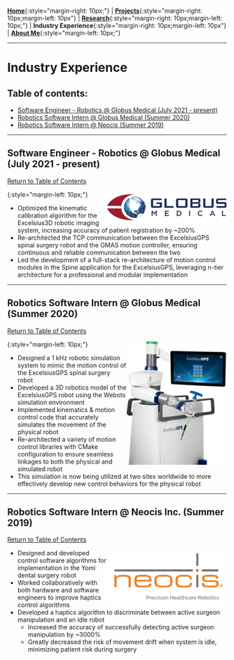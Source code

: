 [**Home**](../index.md){:style="margin-right: 10px;"}
|
[**Projects**](../projects/index.md){:style="margin-right: 10px;margin-left: 10px"}
|
[**Research**](../research/index.md){:style="margin-right: 10px;margin-left: 10px;"}
|
**Industry Experience**{:style="margin-right: 10px;margin-left: 10px"}
|
[**About Me**](../aboutMe/index.md){:style="margin-left: 10px;"}

___

# Industry Experience

## Table of contents:
  - [Software Engineer - Robotics @ Globus Medical (July 2021 - present)](#software-engineer---robotics--globus-medical-july-2021---present)
  - [Robotics Software Intern @ Globus Medical (Summer 2020)](#robotics-software-intern--globus-medical-summer-2020)
  - [Robotics Software Intern @ Neocis (Summer 2019)](#robotics-software-intern--neocis-inc-summer-2019)

___

## Software Engineer - Robotics @ Globus Medical (July 2021 - present)

[Return to Table of Contents](#table-of-contents)


<img align="right" width="275" height="76" src="../pics/Globus%20medical.jpg">{:style="margin-left: 10px;"}

- Optimized the kinematic calibration algorithm for the Excelsius3D robotic imaging system, increasing accuracy of patient registration by ~200%
- Re-architected the TCP communication between the ExcelsiusGPS spinal surgery robot and the GMAS motion controller, ensuring continuous and reliable communication between the two
- Led the development of a full-stack re-architecture of motion control modules in the Spine application for the ExcelsiusGPS, leveraging n-tier architecture for a professional and modular implementation


___

## Robotics Software Intern @ Globus Medical (Summer 2020)

[Return to Table of Contents](#table-of-contents)

<img align="right" width="230" height="285" src="../pics/eGPS.png">{:style="margin-left: 10px;"}

- Designed a 1 kHz robotic simulation system to mimic the motion control of the ExcelsiusGPS spinal surgery robot
- Developed a 3D robotics model of the ExcelsiusGPS robot using the Webots simulation environment
- Implemented kinematics & motion control code that accurately simulates the movement of the physical robot
- Re-architected a variety of motion control libraries with CMake configuration to ensure seamless linkages to
both the physical and simulated robot
- This simulation is now being utilized at two sites worldwide to more effectively develop new control behaviors 
for the physical robot

___

## Robotics Software Intern @ Neocis Inc. (Summer 2019)

[Return to Table of Contents](#table-of-contents)

<img align="right" width="275" height="128" src="../pics/neocis.jpg">

- Designed and developed control software algorithms for implementation in the Yomi dental surgery robot
- Worked collaboratively with both hardware and software engineers to improve haptics control algorithms
- Developed a haptics algorithm to discriminate between active surgeon manipulation and an idle robot
  - Increased the accuracy of successfully detecting active surgeon manipulation by ~3000%
  - Greatly decreased the risk of movement drift when system is idle, minimizing patient risk during surgery